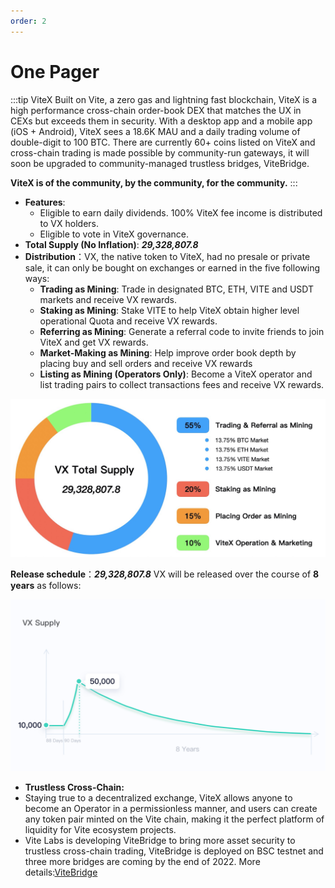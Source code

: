 ```yaml
---
order: 2
---
```


# One Pager

:::tip ViteX
Built on Vite, a zero gas and lightning fast blockchain, ViteX is a high performance cross-chain order-book DEX that matches the UX in CEXs but exceeds them in security. With a desktop app and a mobile app (iOS + Android), ViteX sees a 18.6K MAU and a daily trading volume of double-digit to 100 BTC. There are currently 60+ coins listed on ViteX and cross-chain trading is made possible by community-run gateways, it will soon be upgraded to community-managed trustless bridges, ViteBridge.

**ViteX is of the community, by the community, for the community.**
:::

* **Features**:
  * Eligible to earn daily dividends. 100% ViteX fee income is distributed to VX holders.
  * Eligible to vote in ViteX governance.
* **Total Supply (No Inflation)**: ***29,328,807.8*** 
* **Distribution**：VX, the native token to ViteX, had no presale or private sale, it can only be bought on exchanges or earned in the five following ways:
  * **Trading as Mining**: Trade in designated BTC, ETH, VITE and USDT markets and receive VX rewards.
  * **Staking as Mining**: Stake VITE to help ViteX obtain higher level operational Quota and receive VX rewards.
  * **Referring as Mining**: Generate a referral code to invite friends to join ViteX and get VX rewards.
  * **Market-Making as Mining**: Help improve order book depth by placing buy and sell orders and receive VX rewards 
  * **Listing as Mining (Operators Only)**: Become a ViteX operator and list trading pairs to collect transactions fees and receive VX rewards.

![vx-release-chart](./vx-release-chart.png) 
  
**Release schedule**：***29,328,807.8*** VX will be released over the course of **8 years** as follows:
  
![vx-release-schedule](./vx-release-schedule.png) 

* **Trustless Cross-Chain:**
* Staying true to a decentralized exchange, ViteX allows anyone to become an Operator in a permissionless manner, and users can create any token pair minted on the Vite chain, making it the perfect platform of liquidity for Vite ecosystem projects. 
* Vite Labs is developing ViteBridge to bring more asset security to trustless cross-chain trading, ViteBridge is deployed on BSC testnet and three more bridges are coming by the end of 2022. More details:[ViteBridge](./ViteBridge.html)

